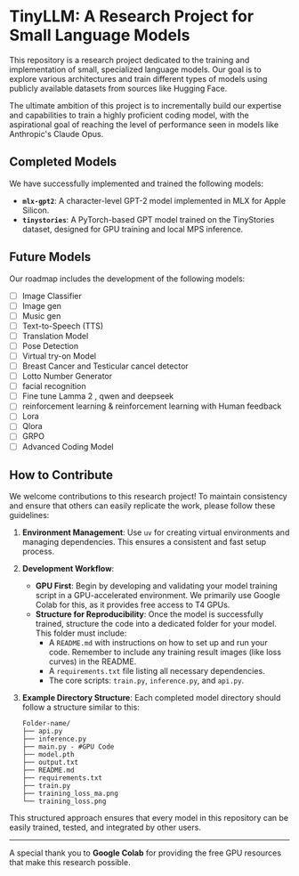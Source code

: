 # TinyLLM: A Research Project for Small Language Models

This repository is a research project dedicated to the training and implementation of small, specialized language models. Our goal is to explore various architectures and train different types of models using publicly available datasets from sources like Hugging Face.

The ultimate ambition of this project is to incrementally build our expertise and capabilities to train a highly proficient coding model, with the aspirational goal of reaching the level of performance seen in models like Anthropic's Claude Opus.

## Completed Models

We have successfully implemented and trained the following models:

*   **`mlx-gpt2`**: A character-level GPT-2 model implemented in MLX for Apple Silicon.
*   **`tinystories`**: A PyTorch-based GPT model trained on the TinyStories dataset, designed for GPU training and local MPS inference.

## Future Models

Our roadmap includes the development of the following models:

- [ ] Image Classifier
- [ ] Image gen 
- [ ] Music gen
- [ ] Text-to-Speech (TTS)
- [ ] Translation Model
- [ ] Pose Detection
- [ ] Virtual try-on Model
- [ ] Breast Cancer and Testicular cancel detector
- [ ] Lotto Number Generator
- [ ] facial recognition
- [ ] Fine tune Lamma 2 , qwen and deepseek 
- [ ] reinforcement learning & reinforcement learning with Human feedback 
- [ ] Lora 
- [ ] Qlora
- [ ] GRPO 
- [ ] Advanced Coding Model

## How to Contribute

We welcome contributions to this research project! To maintain consistency and ensure that others can easily replicate the work, please follow these guidelines:

1.  **Environment Management**: Use `uv` for creating virtual environments and managing dependencies. This ensures a consistent and fast setup process.

2.  **Development Workflow**:
    *   **GPU First**: Begin by developing and validating your model training script in a GPU-accelerated environment. We primarily use Google Colab for this, as it provides free access to T4 GPUs.
    *   **Structure for Reproducibility**: Once the model is successfully trained, structure the code into a dedicated folder for your model. This folder must include:
        *   A `README.md` with instructions on how to set up and run your code. Remember to include any training result images (like loss curves) in the README.
        *   A `requirements.txt` file listing all necessary dependencies.
        *   The core scripts: `train.py`, `inference.py`, and `api.py`.

3.  **Example Directory Structure**: Each completed model directory should follow a structure similar to this:
    ```
    Folder-name/
    ├── api.py
    ├── inference.py
    ├── main.py - #GPU Code
    ├── model.pth
    ├── output.txt
    ├── README.md
    ├── requirements.txt
    ├── train.py
    ├── training_loss_ma.png
    └── training_loss.png
    ```

This structured approach ensures that every model in this repository can be easily trained, tested, and integrated by other users.

---

A special thank you to **Google Colab** for providing the free GPU resources that make this research possible.
